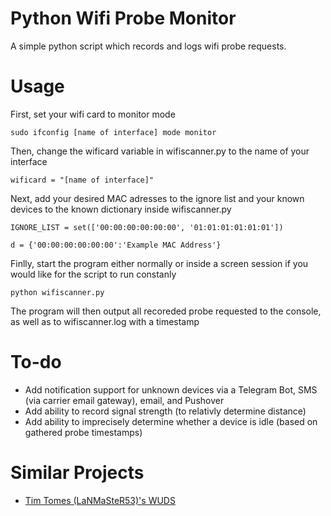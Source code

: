 # Python Wifi Probe Monitor
A simple python script which records and logs wifi probe requests.

# Usage
First, set your wifi card to monitor mode

    sudo ifconfig [name of interface] mode monitor

Then, change the wificard variable in wifiscanner.py to the name of your interface

    wificard = "[name of interface]"

Next, add your desired MAC adresses to the ignore list and your known devices to the known dictionary inside wifiscanner.py

    IGNORE_LIST = set(['00:00:00:00:00:00', '01:01:01:01:01:01'])

    d = {'00:00:00:00:00:00':'Example MAC Address'}

Finlly, start the program either normally or inside a screen session if you would like for the script to run constanly

    python wifiscanner.py

The program will then output all recoreded probe requested to the console, as well as to wifiscanner.log with a timestamp

# To-do

* Add notification support for unknown devices via a Telegram Bot, SMS (via carrier email gateway), email, and Pushover
* Add ability to record signal strength (to relativly determine distance)
* Add ability to imprecisely determine whether a device is idle (based on gathered probe timestamps)

# Similar Projects

* [Tim Tomes (LaNMaSteR53)'s WUDS](https://bitbucket.org/LaNMaSteR53/wuds/)
